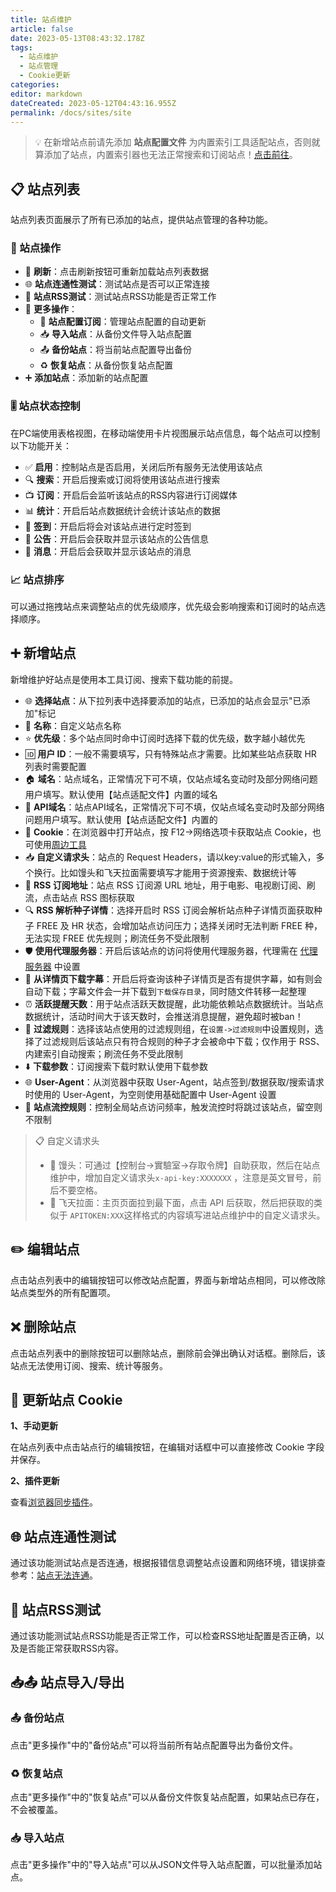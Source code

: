 ```yaml
---
title: 站点维护
article: false
date: 2023-05-13T08:43:32.178Z
tags:
  - 站点维护
  - 站点管理
  - Cookie更新
categories:
editor: markdown
dateCreated: 2023-05-12T04:43:16.955Z
permalink: /docs/sites/site
---
```


> 💡 在新增站点前请先添加 **站点配置文件** 为内置索引工具适配站点，否则就算添加了站点，内置索引器也无法正常搜索和订阅站点！[点击前往](/guide/init/sites/)。

## 📋 站点列表

站点列表页面展示了所有已添加的站点，提供站点管理的各种功能。

### 🔧 站点操作

- 🔄 **刷新**：点击刷新按钮可重新加载站点列表数据
- 🌐 **站点连通性测试**：测试站点是否可以正常连接
- 📡 **站点RSS测试**：测试站点RSS功能是否正常工作
- 📂 **更多操作**：
  - 🔄 **站点配置订阅**：管理站点配置的自动更新
  - 📥 **导入站点**：从备份文件导入站点配置
  - 📤 **备份站点**：将当前站点配置导出备份
  - ♻️ **恢复站点**：从备份恢复站点配置
- ➕ **添加站点**：添加新的站点配置

### 🎚️ 站点状态控制

在PC端使用表格视图，在移动端使用卡片视图展示站点信息，每个站点可以控制以下功能开关：

- ✅ **启用**：控制站点是否启用，关闭后所有服务无法使用该站点
- 🔍 **搜索**：开启后搜索或订阅将使用该站点进行搜索
- 📺 **订阅**：开启后会监听该站点的RSS内容进行订阅媒体
- 📊 **统计**：开启后站点数据统计会统计该站点的数据
- 📝 **签到**：开启后将会对该站点进行定时签到
- 📣 **公告**：开启后会获取并显示该站点的公告信息
- 💌 **消息**：开启后会获取并显示该站点的消息

### 📈 站点排序

可以通过拖拽站点来调整站点的优先级顺序，优先级会影响搜索和订阅时的站点选择顺序。

## ➕ 新增站点

新增维护好站点是使用本工具订阅、搜索下载功能的前提。

- 🌐 **选择站点**：从下拉列表中选择要添加的站点，已添加的站点会显示"已添加"标记
- 📝 **名称**：自定义站点名称
- ⭐ **优先级**：多个站点同时命中订阅时选择下载的优先级，数字越小越优先
- 🆔 **用户 ID**：一般不需要填写，只有特殊站点才需要。比如某些站点获取 HR 列表时需要配置
- 🏠 **域名**：站点域名，正常情况下可不填，仅站点域名变动时及部分网络问题用户填写。默认使用【站点适配文件】内置的域名
- 📡 **API域名**：站点API域名，正常情况下可不填，仅站点域名变动时及部分网络问题用户填写。默认使用【站点适配文件】内置的
- 🍪 **Cookie**：在浏览器中打开站点，按 F12->网络选项卡获取站点 Cookie，也可使用[周边工具](/docs/other/peripheral_tools/)
- 📥 **自定义请求头**：站点的 Request Headers，请以key:value的形式输入，多个换行。比如馒头和飞天拉面需要填写才能用于资源搜索、数据统计等
- 📡 **RSS 订阅地址**：站点 RSS 订阅源 URL 地址，用于电影、电视剧订阅、刷流，点击站点 RSS 图标获取
- 🔍 **RSS 解析种子详情**：选择开启时 RSS 订阅会解析站点种子详情页面获取种子 FREE 及 HR 状态，会增加站点访问压力；选择关闭时无法判断 FREE 种，无法实现 FREE 优先规则；刷流任务不受此限制
- 🛡️ **使用代理服务器**：开启后该站点的访问将使用代理服务器，代理需在 [代理服务器](/docs/setting/base/#代理服务器) 中设置
- 📄 **从详情页下载字幕**：开启后将查询该种子详情页是否有提供字幕，如有则会自动下载；字幕文件会一并下载到`下载保存目录`，同时随文件转移一起整理
- ⏰ **活跃提醒天数**：用于站点活跃天数提醒，此功能依赖站点数据统计。当站点数据统计，活动时间大于该天数时，会推送消息提醒，避免超时被ban！
- 🚫 **过滤规则**：选择该站点使用的过滤规则组，在`设置->过滤规则`中设置规则，选择了过滤规则后该站点只有符合规则的种子才会被命中下载；仅作用于 RSS、内建索引自动搜索；刷流任务不受此限制
- ⬇️ **下载参数**：订阅搜索下载时默认使用下载参数
- 🌐 **User-Agent**：从浏览器中获取 User-Agent，站点签到/数据获取/搜索请求时使用的 User-Agent，为空则使用基础配置中 User-Agent 设置
- 🚦 **站点流控规则**：控制全局站点访问频率，触发流控时将跳过该站点，留空则不限制

> 📋 自定义请求头
>
> - 🥟 馒头：可通过【控制台->實驗室->存取令牌】自助获取，然后在站点维护中，增加自定义请求头`x-api-key:XXXXXXX` ，注意是英文冒号，前后不要空格。
> - 🍜 飞天拉面：主页页面拉到最下面，点击 API 后获取，然后把获取的类似于 `APITOKEN:XXX`这样格式的内容填写进站点维护中的自定义请求头。

## ✏️ 编辑站点

点击站点列表中的编辑按钮可以修改站点配置，界面与新增站点相同，可以修改除站点类型外的所有配置项。

## ❌ 删除站点

点击站点列表中的删除按钮可以删除站点，删除前会弹出确认对话框。删除后，该站点无法使用订阅、搜索、统计等服务。

## 🍪 更新站点 Cookie

**1、手动更新**

在站点列表中点击站点行的编辑按钮，在编辑对话框中可以直接修改 Cookie 字段并保存。

**2、插件更新**

查看[浏览器同步插件](/docs/other/browser_sync_plugin/)。

## 🌐 站点连通性测试

通过该功能测试站点是否连通，根据报错信息调整站点设置和网络环境，错误排查参考：[站点无法连通](/guide/start/problem/#站点无法连通)。

## 📡 站点RSS测试

通过该功能测试站点RSS功能是否正常工作，可以检查RSS地址配置是否正确，以及是否能正常获取RSS内容。

## 📥📤 站点导入/导出

### 📤 备份站点

点击"更多操作"中的"备份站点"可以将当前所有站点配置导出为备份文件。

### ♻️ 恢复站点

点击"更多操作"中的"恢复站点"可以从备份文件恢复站点配置，如果站点已存在，不会被覆盖。

### 📥 导入站点

点击"更多操作"中的"导入站点"可以从JSON文件导入站点配置，可以批量添加站点。